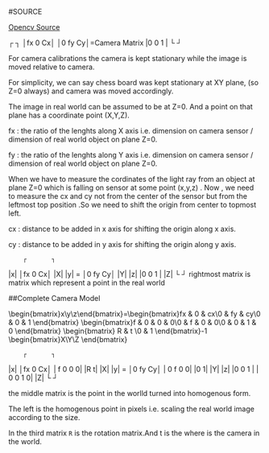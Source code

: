 #SOURCE

[Opencv Source](https://docs.opencv.org/3.1.0/dc/dbb/tutorial_py_calibration.html)

┌       ┐
│fx 0 Cx│
│0 fy Cy│=Camera Matrix
|0 0  1 |
└       ┘

For camera calibrations the camera is kept stationary while the image is moved relative to camera.

For simplicity, we can say chess board was kept stationary at XY plane, (so Z=0 always) and camera was moved accordingly. 

The image in real world can be assumed to be at Z=0. And a point on that plane has a coordinate point (X,Y,Z).

fx : the ratio of the lenghts along X axis i.e. dimension on camera sensor / dimension of real world object on plane Z=0. 

fy : the ratio of the lenghts along Y axis i.e. dimension on camera sensor / dimension of real world object on plane Z=0.

When we have to measure the cordinates of the light ray from an object at plane Z=0 which is falling on sensor at some point (x,y,z) . Now , we need to measure the cx and cy not from the center of the sensor but from the leftmost top position .So we need to shift  the origin from center to topmost left.

cx : distance to be added in x axis for shifting the origin along x axis.

cy : distance to be added in y axis for shifting the origin along y axis.
 
        ┌       ┐ 
  |x|   │fx 0 Cx│ |X|
  |y| = │0 fy Cy│ |Y|
  |z|   |0 0  1 | |Z|
        └       ┘ 
rightmost matrix is matrix which represent a point in the real world


##Complete Camera Model

\begin{bmatrix}x\\y\\z\end{bmatrix}=\begin{bmatrix}fx & 0 & cx\\0 & fy & cy\\0 & 0 & 1 \end{bmatrix}	\begin{bmatrix}f & 0 & 0 & 0\\0 & f & 0 & 0\\0 & 0 & 1 & 0 \end{bmatrix}	\begin{bmatrix} R & t \\0 & 1 \end{bmatrix}-1	\begin{bmatrix}X\\Y\\Z \end{bmatrix}

 
        ┌       ┐ 
  |x|   │fx 0 Cx│ | f 0 0 0| |R t| |X|
  |y| = │0 fy Cy│ | 0 f 0 0| |0 1| |Y|
  |z|   |0 0  1 | | 0 0 1 0|       |Z|
        └       ┘ 

the middle matrix is the point in the worlld turned into homogenous form.

The left is the homogenous point in pixels i.e. scaling the real world image according to the size.

In the third matrix `R` is the rotation matrix.And t is the where is the camera in the world.
